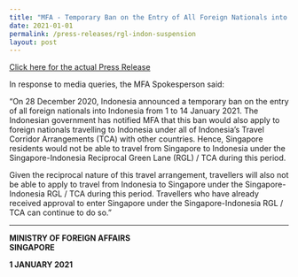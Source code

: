 ```yaml
---
title: "MFA - Temporary Ban on the Entry of All Foreign Nationals into Indonesia "
date: 2021-01-01
permalink: /press-releases/rgl-indon-suspension
layout: post
---
```




<a href="https://www.mfa.gov.sg/Newsroom/Press-Statements-Transcripts-and-Photos/2021/01/20210101-Indon-Entry">Click here for the actual Press Release</a>

In response to media queries, the MFA Spokesperson said:

“On 28 December 2020, Indonesia announced a temporary ban on the entry of all foreign nationals into Indonesia from 1 to 14 January 2021. The Indonesian government has notified MFA that this ban would also apply to foreign nationals travelling to Indonesia under all of Indonesia’s Travel Corridor Arrangements (TCA) with other countries. Hence, Singapore residents would not be able to travel from Singapore to Indonesia under the Singapore-Indonesia Reciprocal Green Lane (RGL) / TCA during this period.
		
Given the reciprocal nature of this travel arrangement, travellers will also not be able to apply to travel from Indonesia to Singapore under the Singapore-Indonesia RGL / TCA during this period. Travellers who have already received approval to enter Singapore under the Singapore-Indonesia RGL / TCA can continue to do so.”

---

**MINISTRY OF FOREIGN AFFAIRS**<br/>
**SINGAPORE**

**1 JANUARY 2021**